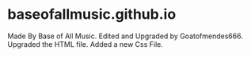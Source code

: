 # baseofallmusic.github.io
Made By Base of All Music.
Edited and Upgraded by Goatofmendes666.
Upgraded the HTML file.
Added a new Css File.
